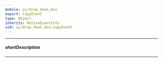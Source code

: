 ```yaml
---
module: ui/drop_down_box
export: CopyEvent
type: Object
inherits: NativeEventInfo
uid: ui/drop_down_box:CopyEvent
---
```

---
##### shortDescription
<!-- Description goes here -->

---
<!-- Description goes here -->